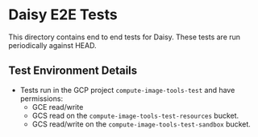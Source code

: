 # Daisy E2E Tests

This directory contains end to end tests for Daisy. These tests are run
periodically against HEAD.

## Test Environment Details

* Tests run in the GCP project `compute-image-tools-test` and have permissions:
  * GCE read/write
  * GCS read on the `compute-image-tools-test-resources` bucket.
  * GCS read/write on the `compute-image-tools-test-sandbox` bucket.
